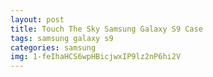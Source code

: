 ```yaml
---
layout: post
title: Touch The Sky Samsung Galaxy S9 Case
tags: samsung galaxy s9
categories: samsung
img: 1-feIhaHCS6wpHBicjwxIP9lz2nP6hi2V
---
```

